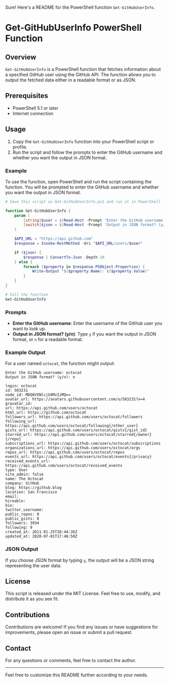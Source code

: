 Sure! Here's a README for the PowerShell function `Get-GitHubUserInfo`.

# Get-GitHubUserInfo PowerShell Function

## Overview

`Get-GitHubUserInfo` is a PowerShell function that fetches information about a specified GitHub user using the GitHub API. The function allows you to output the fetched data either in a readable format or as JSON.

## Prerequisites

- PowerShell 5.1 or later
- Internet connection

## Usage

1. Copy the `Get-GitHubUserInfo` function into your PowerShell script or profile.
2. Run the script and follow the prompts to enter the GitHub username and whether you want the output in JSON format.

### Example

To use the function, open PowerShell and run the script containing the function. You will be prompted to enter the GitHub username and whether you want the output in JSON format.

```powershell
# Save this script as Get-GitHubUserInfo.ps1 and run it in PowerShell

function Get-GitHubUserInfo {
    param (
        [string]$user = $(Read-Host -Prompt 'Enter the GitHub username'),
        [switch]$json = $(Read-Host -Prompt 'Output in JSON format? (y/n)').ToLower() -eq 'y'
    )

    $API_URL = "https://api.github.com"
    $response = Invoke-RestMethod -Uri "$API_URL/users/$user"

    if ($json) {
        $response | ConvertTo-Json -Depth 10
    } else {
        foreach ($property in $response.PSObject.Properties) {
            Write-Output "$($property.Name): $($property.Value)"
        }
    }
}

# Call the function
Get-GitHubUserInfo
```

### Prompts

- **Enter the GitHub username**: Enter the username of the GitHub user you want to look up.
- **Output in JSON format? (y/n)**: Type `y` if you want the output in JSON format, or `n` for a readable format.

### Example Output

For a user named `octocat`, the function might output:

```plaintext
Enter the GitHub username: octocat
Output in JSON format? (y/n): n

login: octocat
id: 583231
node_id: MDQ6VXNlcjU4MzIzMQ==
avatar_url: https://avatars.githubusercontent.com/u/583231?v=4
gravatar_id: 
url: https://api.github.com/users/octocat
html_url: https://github.com/octocat
followers_url: https://api.github.com/users/octocat/followers
following_url: https://api.github.com/users/octocat/following{/other_user}
gists_url: https://api.github.com/users/octocat/gists{/gist_id}
starred_url: https://api.github.com/users/octocat/starred{/owner}{/repo}
subscriptions_url: https://api.github.com/users/octocat/subscriptions
organizations_url: https://api.github.com/users/octocat/orgs
repos_url: https://api.github.com/users/octocat/repos
events_url: https://api.github.com/users/octocat/events{/privacy}
received_events_url: https://api.github.com/users/octocat/received_events
type: User
site_admin: false
name: The Octocat
company: GitHub
blog: https://github.blog
location: San Francisco
email: 
hireable: 
bio: 
twitter_username: 
public_repos: 8
public_gists: 8
followers: 3934
following: 9
created_at: 2011-01-25T18:44:36Z
updated_at: 2020-07-01T17:46:50Z
```

### JSON Output

If you choose JSON format by typing `y`, the output will be a JSON string representing the user data.

## License

This script is released under the MIT License. Feel free to use, modify, and distribute it as you see fit.

## Contributions

Contributions are welcome! If you find any issues or have suggestions for improvements, please open an issue or submit a pull request.

## Contact

For any questions or comments, feel free to contact the author.

---

Feel free to customize this README further according to your needs.
